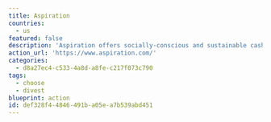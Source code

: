 ```yaml
---
title: Aspiration
countries:
  - us
featured: false
description: 'Aspiration offers socially-conscious and sustainable cash management services and investment products, so you can make money while making the world a better place. And, unlike the Big Banks, we don’t use your deposits to fund oil pipelines or turn your fees into campaign contributions to the politicians that work against you.**'
action_url: 'https://www.aspiration.com/'
categories:
  - d8a27ec4-c533-4a8d-a8fe-c217f073c790
tags:
  - choose
  - divest
blueprint: action
id: def328f4-4846-491b-a05e-a7b539abd451
---
```

